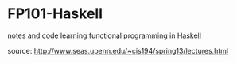 # FP101-Haskell
notes and code learning functional programming in Haskell

source:
http://www.seas.upenn.edu/~cis194/spring13/lectures.html
